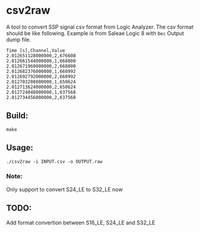 # csv2raw

A tool to convert SSP signal csv format from Logic Analyzer.
The csv format should be like following.
Example is from Saleae Logic 8 with `Dec` Output dump file.

```
Time [s],Channel,Value
2.012651128000000,2,676608
2.012661544000000,1,668800
2.012671960000000,2,668800
2.012682376000000,1,660992
2.012692792000000,2,660992
2.012703208000000,1,650624
2.012713624000000,2,650624
2.012724040000000,1,637568
2.012734456000000,2,637568
```

## Build:
```
make
```

## Usage:

```
./csv2raw -i INPUT.csv -o OUTPUT.raw
```

### Note:
Only support to convert S24_LE to S32_LE now

## TODO:
Add format convertion between S16_LE, S24_LE and S32_LE
